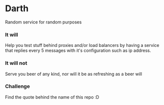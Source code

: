 # Darth
Random service for random purposes

### It will
Help you test stuff behind proxies and/or load balancers by having a service that replies every 5 messages with it's configuration such as ip address.

### It will not
Serve you beer of any kind, nor will it be as refreshing as a beer will

### Challenge
Find the quote behind the name of this repo :D
